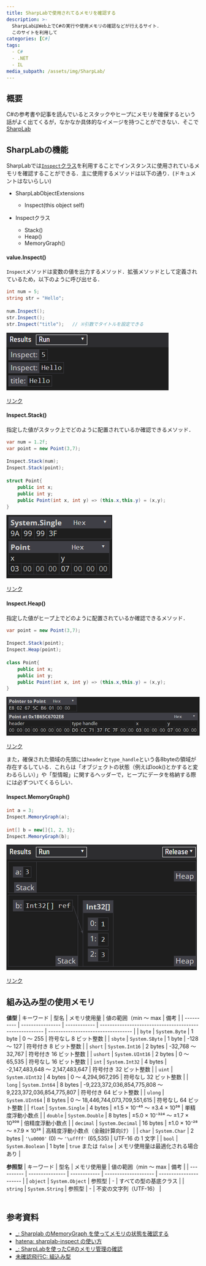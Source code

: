 ```yaml
---
title: SharpLabで使用されてるメモリを確認する
description: >-
  SharpLabはWeb上でC#の実行や使用メモリの確認などが行えるサイト．
  このサイトを利用して
categories: [C#]
tags:
  - C#
  - .NET
  - IL
media_subpath: /assets/img/SharpLab/
---
```


## 概要

C#の参考書や記事を読んでいるとスタックやヒープにメモリを確保するという話がよく出てくるが，なかなか具体的なイメージを持つことができない．そこで[SharpLab][SharpLab]


## SharpLabの機能
SharpLabでは[`Inspect`クラス][Inspectクラス]を利用することでインスタンスに使用されているメモリを確認することができる．主に使用するメソッドは以下の通り．(ドキュメントはないらしい)
  
- SharpLabObjectExtensions
  - Inspect(this object self)

- Inspectクラス
  - Stack()
  - Heap()
  - MemoryGraph()

#### value.Inspect()

`Inspect`メソッドは変数の値を出力するメソッド．拡張メソッドとして定義されているため，以下のように呼び出せる．

```cs
int num = 5;
string str = "Hello";

num.Inspect();
str.Inspect();
str.Inspect("title");   // ※引数でタイトルを設定できる
```
![alt text](SharpLab_Inspect_01.png)

[リンク](https://sharplab.io/#v2:EYLgHgbALANALiATgVwHYB8CWq4AJXIC2uAvLgKwDcAsAFAACAjAAy4DOcipuARABIBTADZCA9jxq06BQgDoAkqjYAHAQGM4ACgCUkjogVLVGnXs6GV6rTziY4QgT11A)


#### Inspect.Stack()
指定した値がスタック上でどのように配置されているか確認できるメソッド．

```cs
var num = 1.2f;
var point = new Point(3,7); 

Inspect.Stack(num);
Inspect.Stack(point);

struct Point{
    public int x;
    public int y;
    public Point(int x, int y) => (this.x,this.y) = (x,y);
}
```
![alt text](SharpLab_Stack_01.png)

[リンク](https://sharplab.io/#v2:C4LgTgrgdgPgbgQzAAihAtsgvMgjAOgCYAzAbgFgAoRFABwHsBLKYbVAUwHdkAFJlgBQBmADQB2AJSlkVKgEkoAZ1rsAxsHwBlYAlUBrAWnRT5Sleq079Ahs2AnKVRcEjre/YAG8qyX8gACQsh2yAAeFJR+AUEhAJ4RUYHudgIhoSLBLMixEtgAfMgCwAAWjIr46SVl+DlsAuk5EQC+QA===)

#### Inspect.Heap()
指定した値がヒープ上でどのように配置されているか確認できるメソッド．

```cs
var point = new Point(3,7); 

Inspect.Stack(point);
Inspect.Heap(point);

class Point{
    public int x;
    public int y;
    public Point(int x, int y) => (this.x,this.y) = (x,y);
}
```

![alt text](SharpLab_Heap_01.png)

[リンク](https://sharplab.io/#v2:C4LgTgrgdgPgbgQzAAgA4HsCWVjILzJQCmA7sgApY4AUAzADQDsAlANzICwAUNwJJQBnVEQDGwAHQBlYAhEBrahmzA2fQcLHiAEkQSpFVFa27cAAgCYKhgN7dk95KdrJlyAB7GuDx89cBPT28nK2VqVzd6FxxkP2Z8AD5kamAAC0wBcQjU9PFY/CSI2M8AX24gA=)


また，確保された領域の先頭には`header`と`type_handle`という各8byteの領域が存在するしている．これらは「オブジェクトの状態（例えばlook()とかすると変わるらしい）」や「型情報」に関するヘッダーで，ヒープにデータを格納する際には必ずついてくるらしい．


#### Inspect.MemoryGraph()

```cs
int a = 3;
Inspect.MemoryGraph(a);

int[] b = new[]{1, 2, 3};
Inspect.MemoryGraph(b);
```

![alt text](SharpLab_MemoryGraph_01.png)

[リンク](https://sharplab.io/#v2:C4LgTgrgdgPgllYACAhkgvEgzAbgLABQAAgEwCsKAlPgYQsANoC6SARhklAKYDuzA3gEYANEhKisAXxqkyrakA==)


## 組み込み型の使用メモリ


**値型**
| キーワード | 型名             | メモリ使用量 | 値の範囲（min ～ max                                    | 備考                               |
| ---------- | ---------------- | ------------ | ------------------------------------------------------- | ---------------------------------- |
| `byte`     | `System.Byte`    | 1 byte       | 0 ～ 255                                                | 符号なし 8 ビット整数              |
| `sbyte`    | `System.SByte`   | 1 byte       | -128 ～ 127                                             | 符号付き 8 ビット整数              |
| `short`    | `System.Int16`   | 2 bytes      | -32,768 ～ 32,767                                       | 符号付き 16 ビット整数             |
| `ushort`   | `System.UInt16`  | 2 bytes      | 0 ～ 65,535                                             | 符号なし 16 ビット整数             |
| `int`      | `System.Int32`   | 4 bytes      | -2,147,483,648 ～ 2,147,483,647                         | 符号付き 32 ビット整数             |
| `uint`     | `System.UInt32`  | 4 bytes      | 0 ～ 4,294,967,295                                      | 符号なし 32 ビット整数             |
| `long`     | `System.Int64`   | 8 bytes      | -9,223,372,036,854,775,808 ～ 9,223,372,036,854,775,807 | 符号付き 64 ビット整数             |
| `ulong`    | `System.UInt64`  | 8 bytes      | 0 ～ 18,446,744,073,709,551,615                         | 符号なし 64 ビット整数             |
| `float`    | `System.Single`  | 4 bytes      | ±1.5 × 10⁻⁴⁵ ～ ±3.4 × 10³⁸                             | 単精度浮動小数点                   |
| `double`   | `System.Double`  | 8 bytes      | ±5.0 × 10⁻³²⁴ ～ ±1.7 × 10³⁰⁸                           | 倍精度浮動小数点                   |
| `decimal`  | `System.Decimal` | 16 bytes     | ±1.0 × 10⁻²⁸ ～ ±7.9 × 10²⁸                             | 高精度浮動小数点（金融計算向け）   |
| `char`     | `System.Char`    | 2 bytes      | `'\u0000'` (0) ～ `'\uffff'` (65,535)                   | UTF-16 の 1 文字                   |
| `bool`     | `System.Boolean` | 1 byte       | `true` または `false`                                   | メモリ使用量は最適化される場合あり |

**参照型**
| キーワード | 型名            | メモリ使用量 | 値の範囲（min ～ max | 備考                   |
| ---------- | --------------- | ------------ | -------------------- | ---------------------- |
| `object`   | `System.Object` | 参照型       | -                    | すべての型の基底クラス |
| `string`   | `System.String` | 参照型       | -                    | 不変の文字列（UTF-16） |


#### 

```cs

```


## 参考資料
- [_: Sharplab のMemoryGraph を使ってメモリの状態を確認する](https://tech.guitarrapc.com/entry/2019/02/14/055953)
- [hatena: sharplab-inspect の使い方](https://shikaku-sh.hatenablog.com/entry/c-sharp-how-to-use-sharplab-inspect)
- [_: SharpLabを使ったC#のメモリ管理の確認](https://soft-rime.com/post-9359/#google_vignette)
- [未確認飛行C: 組込み型](https://ufcpp.net/study/csharp/st_embeddedtype.html)

<!-- リンク -->
[SharpLab]: https://sharplab.io/
[Inspectクラス]: https://github.com/ashmind/SharpLab/blob/main/source/Runtime/Inspect.cs
[SharpLabObjectExtensionsクラス]: https://github.com/ashmind/SharpLab/blob/main/source/Runtime/SharpLabObjectExtensions.cs


[組み込み型]: https://learn.microsoft.com/ja-jp/dotnet/csharp/language-reference/builtin-types/built-in-types
